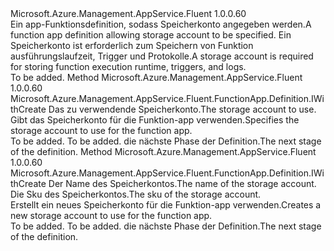 <Type Name="IWithStorageAccount" FullName="Microsoft.Azure.Management.AppService.Fluent.FunctionApp.Definition.IWithStorageAccount">
  <TypeSignature Language="C#" Value="public interface IWithStorageAccount" />
  <TypeSignature Language="ILAsm" Value=".class public interface auto ansi abstract IWithStorageAccount" />
  <TypeSignature Language="DocId" Value="T:Microsoft.Azure.Management.AppService.Fluent.FunctionApp.Definition.IWithStorageAccount" />
  <TypeSignature Language="VB.NET" Value="Public Interface IWithStorageAccount" />
  <TypeSignature Language="F#" Value="type IWithStorageAccount = interface" />
  <AssemblyInfo>
    <AssemblyName>Microsoft.Azure.Management.AppService.Fluent</AssemblyName>
    <AssemblyVersion>1.0.0.60</AssemblyVersion>
  </AssemblyInfo>
  <Interfaces />
  <Docs>
    <summary>
            <span data-ttu-id="3dc7e-101">Ein app-Funktionsdefinition, sodass Speicherkonto angegeben werden.</span><span class="sxs-lookup"><span data-stu-id="3dc7e-101">A function app definition allowing storage account to be specified.</span></span>
            <span data-ttu-id="3dc7e-102">Ein Speicherkonto ist erforderlich zum Speichern von Funktion ausführungslaufzeit, Trigger und Protokolle.</span><span class="sxs-lookup"><span data-stu-id="3dc7e-102">A storage account is required for storing function execution runtime, triggers, and logs.</span></span>
            </summary>
    <remarks>To be added.</remarks>
  </Docs>
  <Members>
    <Member MemberName="WithExistingStorageAccount">
      <MemberSignature Language="C#" Value="public Microsoft.Azure.Management.AppService.Fluent.FunctionApp.Definition.IWithCreate WithExistingStorageAccount (Microsoft.Azure.Management.Storage.Fluent.IStorageAccount storageAccount);" />
      <MemberSignature Language="ILAsm" Value=".method public hidebysig newslot virtual instance class Microsoft.Azure.Management.AppService.Fluent.FunctionApp.Definition.IWithCreate WithExistingStorageAccount(class Microsoft.Azure.Management.Storage.Fluent.IStorageAccount storageAccount) cil managed" />
      <MemberSignature Language="DocId" Value="M:Microsoft.Azure.Management.AppService.Fluent.FunctionApp.Definition.IWithStorageAccount.WithExistingStorageAccount(Microsoft.Azure.Management.Storage.Fluent.IStorageAccount)" />
      <MemberSignature Language="VB.NET" Value="Public Function WithExistingStorageAccount (storageAccount As IStorageAccount) As IWithCreate" />
      <MemberSignature Language="F#" Value="abstract member WithExistingStorageAccount : Microsoft.Azure.Management.Storage.Fluent.IStorageAccount -&gt; Microsoft.Azure.Management.AppService.Fluent.FunctionApp.Definition.IWithCreate" Usage="iWithStorageAccount.WithExistingStorageAccount storageAccount" />
      <MemberType>Method</MemberType>
      <AssemblyInfo>
        <AssemblyName>Microsoft.Azure.Management.AppService.Fluent</AssemblyName>
        <AssemblyVersion>1.0.0.60</AssemblyVersion>
      </AssemblyInfo>
      <ReturnValue>
        <ReturnType>Microsoft.Azure.Management.AppService.Fluent.FunctionApp.Definition.IWithCreate</ReturnType>
      </ReturnValue>
      <Parameters>
        <Parameter Name="storageAccount" Type="Microsoft.Azure.Management.Storage.Fluent.IStorageAccount" />
      </Parameters>
      <Docs>
        <param name="storageAccount"><span data-ttu-id="3dc7e-103">Das zu verwendende Speicherkonto.</span><span class="sxs-lookup"><span data-stu-id="3dc7e-103">The storage account to use.</span></span></param>
        <summary>
            <span data-ttu-id="3dc7e-104">Gibt das Speicherkonto für die Funktion-app verwenden.</span><span class="sxs-lookup"><span data-stu-id="3dc7e-104">Specifies the storage account to use for the function app.</span></span>
            </summary>
        <returns>To be added.</returns>
        <remarks>To be added.</remarks>
        <return><span data-ttu-id="3dc7e-105">die nächste Phase der Definition.</span><span class="sxs-lookup"><span data-stu-id="3dc7e-105">The next stage of the definition.</span></span></return>
      </Docs>
    </Member>
    <Member MemberName="WithNewStorageAccount">
      <MemberSignature Language="C#" Value="public Microsoft.Azure.Management.AppService.Fluent.FunctionApp.Definition.IWithCreate WithNewStorageAccount (string name, Microsoft.Azure.Management.Storage.Fluent.Models.SkuName sku);" />
      <MemberSignature Language="ILAsm" Value=".method public hidebysig newslot virtual instance class Microsoft.Azure.Management.AppService.Fluent.FunctionApp.Definition.IWithCreate WithNewStorageAccount(string name, valuetype Microsoft.Azure.Management.Storage.Fluent.Models.SkuName sku) cil managed" />
      <MemberSignature Language="DocId" Value="M:Microsoft.Azure.Management.AppService.Fluent.FunctionApp.Definition.IWithStorageAccount.WithNewStorageAccount(System.String,Microsoft.Azure.Management.Storage.Fluent.Models.SkuName)" />
      <MemberSignature Language="VB.NET" Value="Public Function WithNewStorageAccount (name As String, sku As SkuName) As IWithCreate" />
      <MemberSignature Language="F#" Value="abstract member WithNewStorageAccount : string * Microsoft.Azure.Management.Storage.Fluent.Models.SkuName -&gt; Microsoft.Azure.Management.AppService.Fluent.FunctionApp.Definition.IWithCreate" Usage="iWithStorageAccount.WithNewStorageAccount (name, sku)" />
      <MemberType>Method</MemberType>
      <AssemblyInfo>
        <AssemblyName>Microsoft.Azure.Management.AppService.Fluent</AssemblyName>
        <AssemblyVersion>1.0.0.60</AssemblyVersion>
      </AssemblyInfo>
      <ReturnValue>
        <ReturnType>Microsoft.Azure.Management.AppService.Fluent.FunctionApp.Definition.IWithCreate</ReturnType>
      </ReturnValue>
      <Parameters>
        <Parameter Name="name" Type="System.String" />
        <Parameter Name="sku" Type="Microsoft.Azure.Management.Storage.Fluent.Models.SkuName" />
      </Parameters>
      <Docs>
        <param name="name"><span data-ttu-id="3dc7e-106">Der Name des Speicherkontos.</span><span class="sxs-lookup"><span data-stu-id="3dc7e-106">The name of the storage account.</span></span></param>
        <param name="sku"><span data-ttu-id="3dc7e-107">Die Sku des Speicherkontos.</span><span class="sxs-lookup"><span data-stu-id="3dc7e-107">The sku of the storage account.</span></span></param>
        <summary>
            <span data-ttu-id="3dc7e-108">Erstellt ein neues Speicherkonto für die Funktion-app verwenden.</span><span class="sxs-lookup"><span data-stu-id="3dc7e-108">Creates a new storage account to use for the function app.</span></span>
            </summary>
        <returns>To be added.</returns>
        <remarks>To be added.</remarks>
        <return><span data-ttu-id="3dc7e-109">die nächste Phase der Definition.</span><span class="sxs-lookup"><span data-stu-id="3dc7e-109">The next stage of the definition.</span></span></return>
      </Docs>
    </Member>
  </Members>
</Type>
